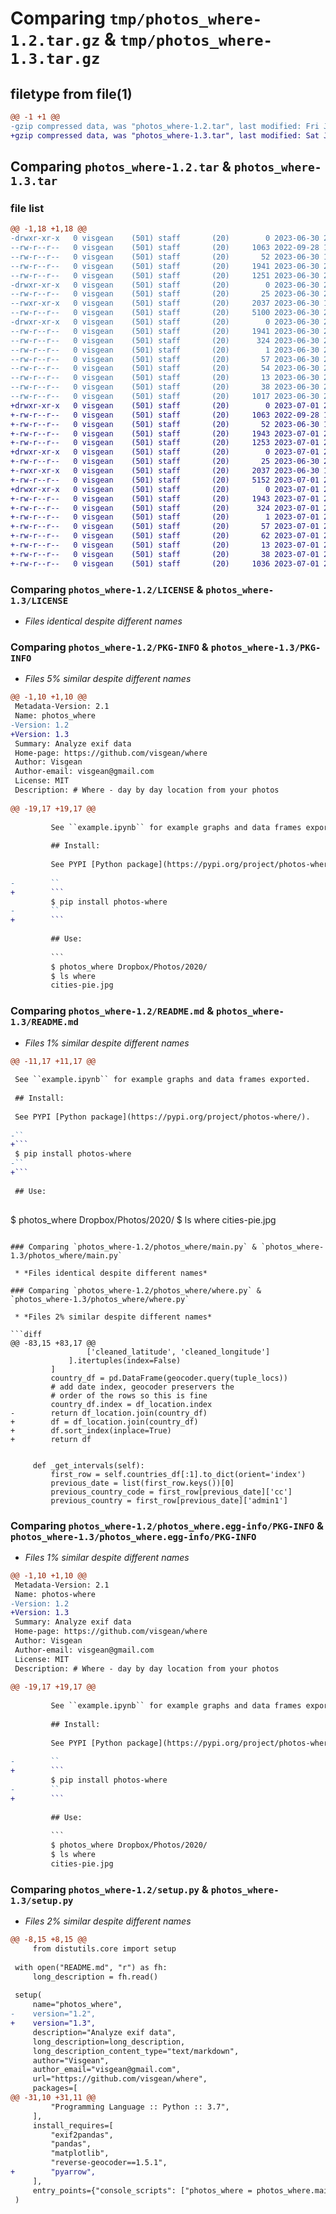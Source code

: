 # Comparing `tmp/photos_where-1.2.tar.gz` & `tmp/photos_where-1.3.tar.gz`

## filetype from file(1)

```diff
@@ -1 +1 @@
-gzip compressed data, was "photos_where-1.2.tar", last modified: Fri Jun 30 22:42:25 2023, max compression
+gzip compressed data, was "photos_where-1.3.tar", last modified: Sat Jul  1 22:30:59 2023, max compression
```

## Comparing `photos_where-1.2.tar` & `photos_where-1.3.tar`

### file list

```diff
@@ -1,18 +1,18 @@
-drwxr-xr-x   0 visgean    (501) staff       (20)        0 2023-06-30 22:42:25.819659 photos_where-1.2/
--rw-r--r--   0 visgean    (501) staff       (20)     1063 2022-09-28 18:42:28.000000 photos_where-1.2/LICENSE
--rw-r--r--   0 visgean    (501) staff       (20)       52 2023-06-30 18:32:54.000000 photos_where-1.2/MANIFEST.in
--rw-r--r--   0 visgean    (501) staff       (20)     1941 2023-06-30 22:42:25.819526 photos_where-1.2/PKG-INFO
--rw-r--r--   0 visgean    (501) staff       (20)     1251 2023-06-30 22:41:25.000000 photos_where-1.2/README.md
-drwxr-xr-x   0 visgean    (501) staff       (20)        0 2023-06-30 22:42:25.818537 photos_where-1.2/photos_where/
--rw-r--r--   0 visgean    (501) staff       (20)       25 2023-06-30 22:30:00.000000 photos_where-1.2/photos_where/__init__.py
--rwxr-xr-x   0 visgean    (501) staff       (20)     2037 2023-06-30 18:47:13.000000 photos_where-1.2/photos_where/main.py
--rw-r--r--   0 visgean    (501) staff       (20)     5100 2023-06-30 22:25:30.000000 photos_where-1.2/photos_where/where.py
-drwxr-xr-x   0 visgean    (501) staff       (20)        0 2023-06-30 22:42:25.819339 photos_where-1.2/photos_where.egg-info/
--rw-r--r--   0 visgean    (501) staff       (20)     1941 2023-06-30 22:42:25.000000 photos_where-1.2/photos_where.egg-info/PKG-INFO
--rw-r--r--   0 visgean    (501) staff       (20)      324 2023-06-30 22:42:25.000000 photos_where-1.2/photos_where.egg-info/SOURCES.txt
--rw-r--r--   0 visgean    (501) staff       (20)        1 2023-06-30 22:42:25.000000 photos_where-1.2/photos_where.egg-info/dependency_links.txt
--rw-r--r--   0 visgean    (501) staff       (20)       57 2023-06-30 22:42:25.000000 photos_where-1.2/photos_where.egg-info/entry_points.txt
--rw-r--r--   0 visgean    (501) staff       (20)       54 2023-06-30 22:42:25.000000 photos_where-1.2/photos_where.egg-info/requires.txt
--rw-r--r--   0 visgean    (501) staff       (20)       13 2023-06-30 22:42:25.000000 photos_where-1.2/photos_where.egg-info/top_level.txt
--rw-r--r--   0 visgean    (501) staff       (20)       38 2023-06-30 22:42:25.819699 photos_where-1.2/setup.cfg
--rw-r--r--   0 visgean    (501) staff       (20)     1017 2023-06-30 22:41:25.000000 photos_where-1.2/setup.py
+drwxr-xr-x   0 visgean    (501) staff       (20)        0 2023-07-01 22:30:59.739050 photos_where-1.3/
+-rw-r--r--   0 visgean    (501) staff       (20)     1063 2022-09-28 18:42:28.000000 photos_where-1.3/LICENSE
+-rw-r--r--   0 visgean    (501) staff       (20)       52 2023-06-30 18:32:54.000000 photos_where-1.3/MANIFEST.in
+-rw-r--r--   0 visgean    (501) staff       (20)     1943 2023-07-01 22:30:59.738836 photos_where-1.3/PKG-INFO
+-rw-r--r--   0 visgean    (501) staff       (20)     1253 2023-07-01 21:31:17.000000 photos_where-1.3/README.md
+drwxr-xr-x   0 visgean    (501) staff       (20)        0 2023-07-01 22:30:59.737936 photos_where-1.3/photos_where/
+-rw-r--r--   0 visgean    (501) staff       (20)       25 2023-06-30 22:30:00.000000 photos_where-1.3/photos_where/__init__.py
+-rwxr-xr-x   0 visgean    (501) staff       (20)     2037 2023-06-30 18:47:13.000000 photos_where-1.3/photos_where/main.py
+-rw-r--r--   0 visgean    (501) staff       (20)     5152 2023-07-01 22:17:33.000000 photos_where-1.3/photos_where/where.py
+drwxr-xr-x   0 visgean    (501) staff       (20)        0 2023-07-01 22:30:59.738582 photos_where-1.3/photos_where.egg-info/
+-rw-r--r--   0 visgean    (501) staff       (20)     1943 2023-07-01 22:30:59.000000 photos_where-1.3/photos_where.egg-info/PKG-INFO
+-rw-r--r--   0 visgean    (501) staff       (20)      324 2023-07-01 22:30:59.000000 photos_where-1.3/photos_where.egg-info/SOURCES.txt
+-rw-r--r--   0 visgean    (501) staff       (20)        1 2023-07-01 22:30:59.000000 photos_where-1.3/photos_where.egg-info/dependency_links.txt
+-rw-r--r--   0 visgean    (501) staff       (20)       57 2023-07-01 22:30:59.000000 photos_where-1.3/photos_where.egg-info/entry_points.txt
+-rw-r--r--   0 visgean    (501) staff       (20)       62 2023-07-01 22:30:59.000000 photos_where-1.3/photos_where.egg-info/requires.txt
+-rw-r--r--   0 visgean    (501) staff       (20)       13 2023-07-01 22:30:59.000000 photos_where-1.3/photos_where.egg-info/top_level.txt
+-rw-r--r--   0 visgean    (501) staff       (20)       38 2023-07-01 22:30:59.739101 photos_where-1.3/setup.cfg
+-rw-r--r--   0 visgean    (501) staff       (20)     1036 2023-07-01 22:30:15.000000 photos_where-1.3/setup.py
```

### Comparing `photos_where-1.2/LICENSE` & `photos_where-1.3/LICENSE`

 * *Files identical despite different names*

### Comparing `photos_where-1.2/PKG-INFO` & `photos_where-1.3/PKG-INFO`

 * *Files 5% similar despite different names*

```diff
@@ -1,10 +1,10 @@
 Metadata-Version: 2.1
 Name: photos_where
-Version: 1.2
+Version: 1.3
 Summary: Analyze exif data
 Home-page: https://github.com/visgean/where
 Author: Visgean
 Author-email: visgean@gmail.com
 License: MIT
 Description: # Where - day by day location from your photos 
         
@@ -19,17 +19,17 @@
         
         See ``example.ipynb`` for example graphs and data frames exported.
         
         ## Install:
         
         See PYPI [Python package](https://pypi.org/project/photos-where/). 
         
-        ``
+        ```
         $ pip install photos-where
-        ``
+        ```
         
         ## Use:
         
         ```
         $ photos_where Dropbox/Photos/2020/
         $ ls where
         cities-pie.jpg
```

### Comparing `photos_where-1.2/README.md` & `photos_where-1.3/README.md`

 * *Files 1% similar despite different names*

```diff
@@ -11,17 +11,17 @@
 
 See ``example.ipynb`` for example graphs and data frames exported.
 
 ## Install:
 
 See PYPI [Python package](https://pypi.org/project/photos-where/). 
 
-``
+```
 $ pip install photos-where
-``
+```
 
 ## Use:
 
 ```
 $ photos_where Dropbox/Photos/2020/
 $ ls where
 cities-pie.jpg
```

### Comparing `photos_where-1.2/photos_where/main.py` & `photos_where-1.3/photos_where/main.py`

 * *Files identical despite different names*

### Comparing `photos_where-1.2/photos_where/where.py` & `photos_where-1.3/photos_where/where.py`

 * *Files 2% similar despite different names*

```diff
@@ -83,15 +83,17 @@
                 ['cleaned_latitude', 'cleaned_longitude']
             ].itertuples(index=False)
         ]
         country_df = pd.DataFrame(geocoder.query(tuple_locs))
         # add date index, geocoder preservers the
         # order of the rows so this is fine
         country_df.index = df_location.index
-        return df_location.join(country_df)
+        df = df_location.join(country_df)
+        df.sort_index(inplace=True)
+        return df
 
 
     def _get_intervals(self):
         first_row = self.countries_df[:1].to_dict(orient='index')
         previous_date = list(first_row.keys())[0]
         previous_country_code = first_row[previous_date]['cc']
         previous_country = first_row[previous_date]['admin1']
```

### Comparing `photos_where-1.2/photos_where.egg-info/PKG-INFO` & `photos_where-1.3/photos_where.egg-info/PKG-INFO`

 * *Files 1% similar despite different names*

```diff
@@ -1,10 +1,10 @@
 Metadata-Version: 2.1
 Name: photos-where
-Version: 1.2
+Version: 1.3
 Summary: Analyze exif data
 Home-page: https://github.com/visgean/where
 Author: Visgean
 Author-email: visgean@gmail.com
 License: MIT
 Description: # Where - day by day location from your photos 
         
@@ -19,17 +19,17 @@
         
         See ``example.ipynb`` for example graphs and data frames exported.
         
         ## Install:
         
         See PYPI [Python package](https://pypi.org/project/photos-where/). 
         
-        ``
+        ```
         $ pip install photos-where
-        ``
+        ```
         
         ## Use:
         
         ```
         $ photos_where Dropbox/Photos/2020/
         $ ls where
         cities-pie.jpg
```

### Comparing `photos_where-1.2/setup.py` & `photos_where-1.3/setup.py`

 * *Files 2% similar despite different names*

```diff
@@ -8,15 +8,15 @@
     from distutils.core import setup
 
 with open("README.md", "r") as fh:
     long_description = fh.read()
 
 setup(
     name="photos_where",
-    version="1.2",
+    version="1.3",
     description="Analyze exif data",
     long_description=long_description,
     long_description_content_type="text/markdown",
     author="Visgean",
     author_email="visgean@gmail.com",
     url="https://github.com/visgean/where",
     packages=[
@@ -31,10 +31,11 @@
         "Programming Language :: Python :: 3.7",
     ],
     install_requires=[
         "exif2pandas",
         "pandas",
         "matplotlib",
         "reverse-geocoder==1.5.1",
+        "pyarrow",
     ],
     entry_points={"console_scripts": ["photos_where = photos_where.main:main"]},
 )
```

